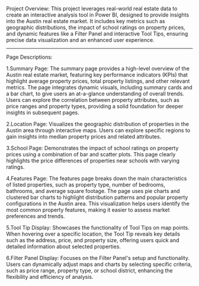 Project Overview:
This project leverages real-world real estate data to create an interactive analysis tool in Power BI, designed to provide insights into the Austin real estate market. It includes key metrics such as geographic distributions, the impact of school ratings on property prices, and dynamic features like a Filter Panel and interactive Tool Tips, ensuring precise data visualization and an enhanced user experience.

-------------------------------------------------------------------------------------------------------------------

Page Descriptions:

1.Summary Page:
The summary page provides a high-level overview of the Austin real estate market, featuring key performance indicators (KPIs) that highlight average property prices, total property listings, and other relevant metrics. The page integrates dynamic visuals, including summary cards and a bar chart, to give users an at-a-glance understanding of overall trends. Users can explore the correlation between property attributes, such as price ranges and property types, providing a solid foundation for deeper insights in subsequent pages.

2.Location Page:
Visualizes the geographic distribution of properties in the Austin area through interactive maps. Users can explore specific regions to gain insights into median property prices and related attributes.

3.School Page:
Demonstrates the impact of school ratings on property prices using a combination of bar and scatter plots. This page clearly highlights the price differences of properties near schools with varying ratings.

4.Features Page:
The features page breaks down the main characteristics of listed properties, such as property type, number of bedrooms, bathrooms, and average square footage. The page uses pie charts and clustered bar charts to highlight distribution patterns and popular property configurations in the Austin area. This visualization helps users identify the most common property features, making it easier to assess market preferences and trends.

5.Tool Tip Display:
Showcases the functionality of Tool Tips on map points. When hovering over a specific location, the Tool Tip reveals key details such as the address, price, and property size, offering users quick and detailed information about selected properties.

6.Filter Panel Display:
Focuses on the Filter Panel's setup and functionality. Users can dynamically adjust maps and charts by selecting specific criteria, such as price range, property type, or school district, enhancing the flexibility and efficiency of analysis.
